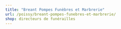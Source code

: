 ```yaml
---
title: "Breant Pompes Funèbres et Marbrerie"
url: /poissy/breant-pompes-funebres-et-marbrerie/
shop: directeurs de funérailles
---
```

